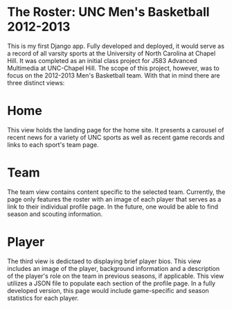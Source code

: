 The Roster: UNC Men's Basketball 2012-2013
=========

This is my first Django app. Fully developed and deployed, it would serve as a record of all varsity sports at the University of North Carolina at Chapel Hill. It was completed as an initial class project for J583 Advanced Multimedia at UNC-Chapel Hill. The scope of this project, however, was to focus on the 2012-2013 Men's Basketball team. With that in mind there are three distinct views:

Home
=========
This view holds the landing page for the home site. It presents a carousel of recent news for a variety of UNC sports as well as recent game records and links to each sport's team page.

Team
=========
The team view contains content specific to the selected team. Currently, the page only features the roster with an image of each player that serves as a link to their individual profile page. In the future, one would be able to find season and scouting information.

Player
=========
The third view is dedictaed to displaying brief player bios. This view includes an image of the player, background information and a description of the player's role on the team in previous seasons, if applicable. This view utilizes a JSON file to populate each section of the profile page. In a fully developed version, this page would include game-specific and season statistics for each player. 

